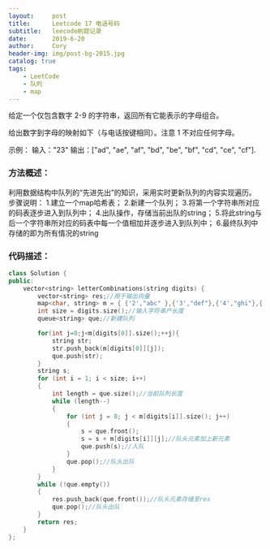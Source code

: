 ```yaml
---
layout:     post
title:      Leetcode 17 电话号码
subtitle:   leecode刷题记录
date:       2019-6-20
author:     Cory
header-img: img/post-bg-2015.jpg
catalog: true
tags:
    - LeetCode
    - 队列
    - map
---
```


给定一个仅包含数字 2-9 的字符串，返回所有它能表示的字母组合。

给出数字到字母的映射如下（与电话按键相同）。注意 1 不对应任何字母。

示例：
输入："23"
输出：["ad", "ae", "af", "bd", "be", "bf", "cd", "ce", "cf"].



### 方法概述：
利用数据结构中队列的“先进先出”的知识，采用实时更新队列的内容实现遍历。
步骤说明：
1.建立一个map哈希表；
2.新建一个队列；
3.将第一个字符串所对应的码表逐步进入到队列中；
4.出队操作，存储当前出队的string；
5.将此string与后一个字符串所对应的码表中每一个值相加并逐步进入到队列中；
6.最终队列中存储的即为所有情况的string

### 代码描述：

```cpp
class Solution {
public:
    vector<string> letterCombinations(string digits) {
        vector<string> res;//用于输出向量
		map<char, string> m = { {'2',"abc" },{'3',"def"},{'4',"ghi"},{'5',"jkl"},{'6',"mno"},{'7',"pqrs"},{'8',"tuv"},{'9',"wxyz"} };//映射map哈希表
		int size = digits.size();//输入字符串产长度
		queue<string> que;//新建队列

        for(int j=0;j<m[digits[0]].size();++j){
            string str;
            str.push_back(m[digits[0]][j]);
            que.push(str);
        }
        string s;
        for (int i = 1; i < size; i++)
		{
			int length = que.size();//当前队列长度
			while (length--)
			{
				for (int j = 0; j < m[digits[i]].size(); j++)
				{
					s = que.front();
					s = s + m[digits[i]][j];//队头元素加上新元素
					que.push(s);//入队
				}
				que.pop();//队头出队
			}
		}
		while (!que.empty())
		{
			res.push_back(que.front());//队头元素存储至res
			que.pop();//队头出队
		}
        return res;
    }
};
```

